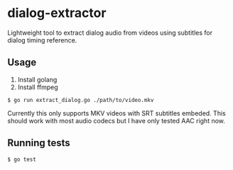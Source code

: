 # dialog-extractor
Lightweight tool to extract dialog audio from videos using subtitles for dialog timing reference.

## Usage

1. Install golang
2. Install ffmpeg

```shell
$ go run extract_dialog.go ./path/to/video.mkv
```

Currently this only supports MKV videos with SRT subtitles embeded. This should work with most audio codecs but I have only tested AAC right now.

## Running tests

```shell
$ go test
```
